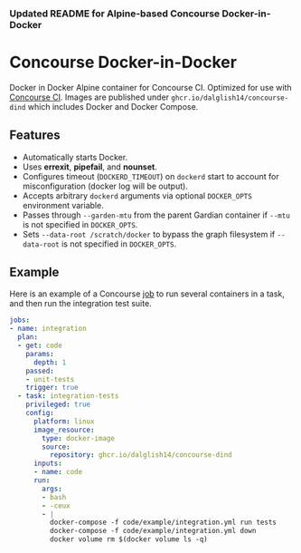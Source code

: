 ### Updated README for Alpine-based Concourse Docker-in-Docker

# Concourse Docker-in-Docker

Docker in Docker Alpine container for Concourse CI. Optimized for use with [Concourse CI](http://concourse.ci/). 
Images are published under `ghcr.io/dalglish14/concourse-dind` which includes Docker and Docker Compose.

## Features

- Automatically starts Docker.
- Uses **errexit**, **pipefail**, and **nounset**.
- Configures timeout (`DOCKERD_TIMEOUT`) on `dockerd` start to account for misconfiguration (docker log will be output).
- Accepts arbitrary `dockerd` arguments via optional `DOCKER_OPTS` environment variable.
- Passes through `--garden-mtu` from the parent Gardian container if `--mtu` is not specified in `DOCKER_OPTS`.
- Sets `--data-root /scratch/docker` to bypass the graph filesystem if `--data-root` is not specified in `DOCKER_OPTS`.

## Example
Here is an example of a Concourse [job](http://concourse.ci/concepts.html) to run several containers in a task, and then run the integration test suite.

```yaml
jobs:
- name: integration
  plan:
  - get: code
    params:
      depth: 1
    passed:
    - unit-tests
    trigger: true
  - task: integration-tests
    privileged: true
    config:
      platform: linux
      image_resource:
        type: docker-image
        source:
          repository: ghcr.io/dalglish14/concourse-dind
      inputs:
      - name: code
      run:
        args:
        - bash
        - -ceux
        - |
          docker-compose -f code/example/integration.yml run tests
          docker-compose -f code/example/integration.yml down
          docker volume rm $(docker volume ls -q)
```
